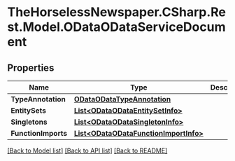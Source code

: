 # TheHorselessNewspaper.CSharp.Rest.Model.ODataODataServiceDocument

## Properties

Name | Type | Description | Notes
------------ | ------------- | ------------- | -------------
**TypeAnnotation** | [**ODataODataTypeAnnotation**](ODataODataTypeAnnotation.md) |  | [optional] 
**EntitySets** | [**List&lt;ODataODataEntitySetInfo&gt;**](ODataODataEntitySetInfo.md) |  | [optional] 
**Singletons** | [**List&lt;ODataODataSingletonInfo&gt;**](ODataODataSingletonInfo.md) |  | [optional] 
**FunctionImports** | [**List&lt;ODataODataFunctionImportInfo&gt;**](ODataODataFunctionImportInfo.md) |  | [optional] 

[[Back to Model list]](../README.md#documentation-for-models) [[Back to API list]](../README.md#documentation-for-api-endpoints) [[Back to README]](../README.md)

